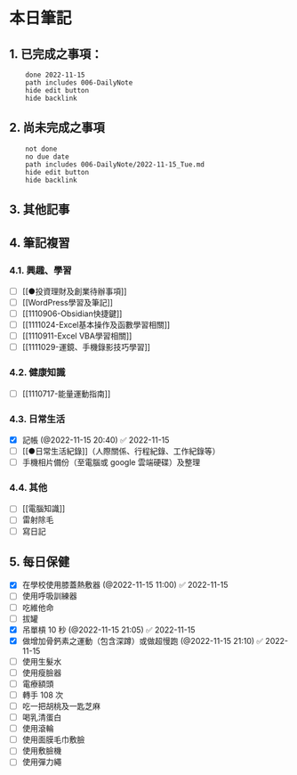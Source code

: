 # 本日筆記



## 1. 已完成之事項：
```tasks
	done 2022-11-15
	path includes 006-DailyNote
	hide edit button 
	hide backlink
```

## 2. 尚未完成之事項
```tasks
	not done
	no due date
	path includes 006-DailyNote/2022-11-15_Tue.md
	hide edit button 
	hide backlink
```

## 3. 其他記事

## 4. 筆記複習
### 4.1. 興趣、學習
- [ ] [[●投資理財及創業待辦事項]]
- [ ] [[WordPress學習及筆記]]
- [ ] [[1110906-Obsidian快捷鍵]]
- [ ] [[1111024-Excel基本操作及函數學習相關]]
- [ ] [[1110911-Excel VBA學習相關]]
- [ ] [[1111029-運鏡、手機錄影技巧學習]]

### 4.2. 健康知識
- [ ] [[1110717-能量運動指南]]

### 4.3. 日常生活
- [x] 記帳 (@2022-11-15 20:40) ✅ 2022-11-15
- [ ] [[●日常生活紀錄]]（人際關係、行程紀錄、工作紀錄等）
- [ ] 手機相片備份（至電腦或 google 雲端硬碟）及整理

### 4.4. 其他
- [ ] [[電腦知識]]
- [ ] 雷射除毛
- [ ] 寫日記

## 5. 每日保健
- [x] 在學校使用膝蓋熱敷器 (@2022-11-15 11:00) ✅ 2022-11-15
- [ ] 使用呼吸訓練器
- [ ] 吃維他命
- [ ] 拔罐 
- [x] 吊單槓 10 秒 (@2022-11-15 21:05) ✅ 2022-11-15
- [x] 做增加骨鈣素之運動（包含深蹲）或做超慢跑 (@2022-11-15 21:10) ✅ 2022-11-15
- [ ] 使用生髮水
- [ ] 使用瘦臉器
- [ ] 電療額頭
- [ ] 轉手 108 次
- [ ] 吃一把胡桃及一匙芝麻
- [ ] 喝乳清蛋白
- [ ] 使用滾輪
- [ ] 使用面膜毛巾敷臉
- [ ] 使用敷臉機
- [ ] 使用彈力繩